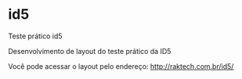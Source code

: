 # id5
Teste prático id5

Desenvolvimento de layout do teste prático da ID5

Você pode acessar o layout pelo endereço: http://raktech.com.br/id5/

